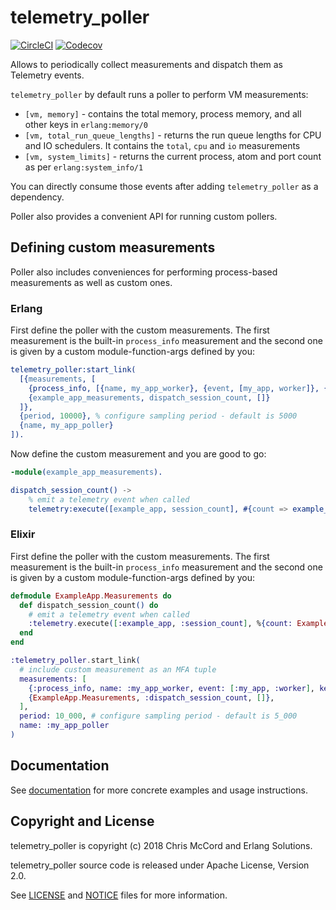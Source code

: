 # telemetry_poller

[![CircleCI](https://circleci.com/gh/beam-telemetry/telemetry_poller.svg?style=svg)](https://circleci.com/gh/beam-telemetry/telemetry_poller)
[![Codecov](https://codecov.io/gh/beam-telemetry/telemetry_poller/branch/master/graphs/badge.svg)](https://codecov.io/gh/beam-telemetry/telemetry_poller/branch/master/graphs/badge.svg)

Allows to periodically collect measurements and dispatch them as Telemetry events.

`telemetry_poller` by default runs a poller to perform VM measurements:

  * `[vm, memory]` - contains the total memory, process memory, and all other keys in `erlang:memory/0`
  * `[vm, total_run_queue_lengths]` - returns the run queue lengths for CPU and IO schedulers. It contains the `total`, `cpu` and `io` measurements
  * `[vm, system_limits]` - returns the current process, atom and port count as per `erlang:system_info/1`

You can directly consume those events after adding `telemetry_poller` as a dependency.

Poller also provides a convenient API for running custom pollers.

## Defining custom measurements

Poller also includes conveniences for performing process-based measurements as well as custom ones.

### Erlang

First define the poller with the custom measurements. The first measurement is the built-in `process_info` measurement and the second one is given by a custom module-function-args defined  by you:

```erlang
telemetry_poller:start_link(
  [{measurements, [
    {process_info, [{name, my_app_worker}, {event, [my_app, worker]}, {keys, [memory, message_queue_len]}]},
    {example_app_measurements, dispatch_session_count, []}
  ]},
  {period, 10000}, % configure sampling period - default is 5000
  {name, my_app_poller}
]).
```

Now define the custom measurement and you are good to go:

```erlang
-module(example_app_measurements).

dispatch_session_count() ->
    % emit a telemetry event when called
    telemetry:execute([example_app, session_count], #{count => example_app:session_count()}, #{}).
```

### Elixir

First define the poller with the custom measurements. The first measurement is the built-in `process_info` measurement and the second one is given by a custom module-function-args defined  by you:

```elixir
defmodule ExampleApp.Measurements do
  def dispatch_session_count() do
    # emit a telemetry event when called
    :telemetry.execute([:example_app, :session_count], %{count: ExampleApp.session_count()}, %{})
  end
end
```

```elixir
:telemetry_poller.start_link(
  # include custom measurement as an MFA tuple
  measurements: [
    {:process_info, name: :my_app_worker, event: [:my_app, :worker], keys: [:message, :message_queue_len]},
    {ExampleApp.Measurements, :dispatch_session_count, []},
  ],
  period: 10_000, # configure sampling period - default is 5_000
  name: :my_app_poller
)
```

## Documentation

See [documentation](https://hexdocs.pm/telemetry_poller/) for more concrete examples and usage
instructions.

## Copyright and License

telemetry_poller is copyright (c) 2018 Chris McCord and Erlang Solutions.

telemetry_poller source code is released under Apache License, Version 2.0.

See [LICENSE](LICENSE) and [NOTICE](NOTICE) files for more information.
